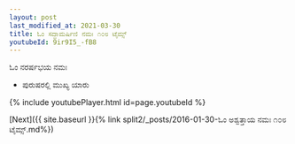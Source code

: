 ```yaml
---
layout: post
last_modified_at: 2021-03-30
title: ಓಂ ಸದ್ದಾಮರ್ಷಿಣಿ ನಮಃ ೧೦೮ ಟೈಮ್ಸ್
youtubeId: 9ir9I5_-fB8
---
```

 
 
 ಓಂ ನರರ್ಷಭಯ ನಮಃ  
 
 -  ಪುರುಷರಲ್ಲಿ ಮುಖ್ಯ ಯಾರು 
 
  
 
  
 
 
 
 
 
 


{% include youtubePlayer.html id=page.youtubeId %}
 
[Next]({{ site.baseurl }}{% link  split2/_posts/2016-01-30-ಓಂ ಅಶ್ವತ್ತಾಯ ನಮಃ ೧೦೮ ಟೈಮ್ಸ್.md%})
 
